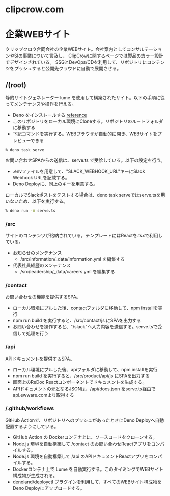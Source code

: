 # clipcrow.com

# 企業WEBサイト

クリップクロウ合同会社の企業WEBサイト。会社案内としてコンサルテーションやSIの事業について言及し、
ClipCrowに関するページでは製品のカラー設計でデザインされている。
SSGとDevOps/CDを利用して、リポジトリにコンテンツをプッシュすると公開先クラウドに自動で展開させる。

## /(root)

静的サイトジェネレーター lume
を使用して構築されたサイト。以下の手順に従ってメンテナンスや操作を行える。

- Deno をインストールする
  [reference](https://deno.com/manual@v1.34.3/getting_started/installation)
- このリポジトリをローカル環境にCloneする。リポジトリのルートフォルダに移動する
- 下記コマンドを実行する。WEBブラウザが自動的に開き、WEBサイトをプレビューできる

```sh
% deno task serve
```

お問い合わせSPAからの送信は、serve.ts で受診している。以下の設定を行う。

- .envファイルを用意して、"SLACK_WEBHOOK_URL"キーにSlack Webhook URLを記載する。
- Deno Deployに、同上のキーを用意する。

ローカルでSlackポストをテストする場合は、deno task
serveではserve.tsを用いないため、以下を実行する。

```sh
% deno run -A serve.ts
```

### /src

サイトのコンテンツが格納されている。テンプレートにはReactを.tsxで利用している。

- お知らせのメンテナンス
  - /src/information/_data/information.yml を編集する
- 代表社員経歴のメンテナンス
  - /src/leadership/_data/careers.yml を編集する

### /contact

お問い合わせの機能を提供するSPA。

- ローカル環境にプルした後、contactフォルダに移動して、npm installを実行
- npm run build を実行すると、/src/contact/js にSPAを出力する
- お問い合わせを操作すると、"/slack"へ入力内容を送信する。serve.tsで受信して処理を行う

### /api

APIドキュメントを提供するSPA。

- ローカル環境にプルした後、apiフォルダに移動して、npm installを実行
- npm run build を実行すると、/src/product/api/js にSPAを出力する
- 画面上のReDoc Reactコンポーネントでドキュメントを生成する。
- APIドキュメントの元となるJSONは、/api/docs.json
  をserve.ts経由でapi.ewware.comより取得する

### /.github/workflows

GitHub Actionで、リポジトリへのプッシュがあったときにDeno
Deployへ自動配置するようにしている。

- GitHub Action の Dockerコンテナ上に、ソースコードをクローンする。
- Node.js 環境を自動構築して /contact
  のお問い合わせReactアプリをコンパイルする。
- Node.js 環境を自動構築して /api のAPIドキュメントReactアプリをコンパイルする。
- Dockerコンテナ上で Lume
  を自動実行する。このタイミングでWEBサイト構成物が生成される。
- denoland/deployctl プラグインを利用して、すべてのWEBサイト構成物をDeno
  Deployにアップロードする。
